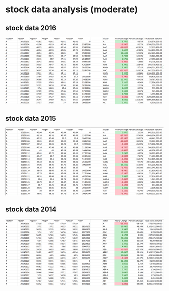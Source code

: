 # stock data analysis (moderate)

## stock data 2016
![Stock Data 2014](stockData2016.GIF)

## stock data 2015
![Stock Data 2015](stockData2015.GIF)

## stock data 2014
![Stock Data 2016](stockData2014.GIF)

